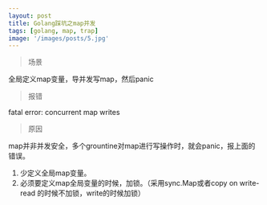 ```yaml
---
layout: post
title: Golang踩坑之map并发
tags: [golang, map, trap]
image: '/images/posts/5.jpg'
---
```

> 场景

全局定义map变量，导并发写map，然后panic

> 报错

fatal error: concurrent map writes

> 原因

map并非并发安全，多个grountine对map进行写操作时，就会panic，报上面的错误。
1. 少定义全局map变量。
2. 必须要定义map全局变量的时候，加锁。（采用sync.Map或者copy on write-read 的时候不加锁，write的时候加锁）
